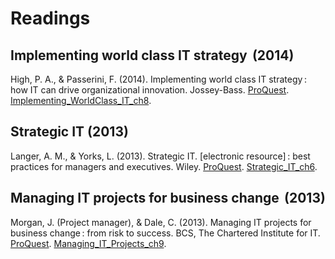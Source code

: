 # Readings

## Implementing world class IT strategy  (2014)

High, P. A., & Passerini, F. (2014). Implementing world class IT strategy : how IT can drive organizational innovation. Jossey-Bass. [ProQuest](https://ebookcentral.proquest.com/lib/ncent-ebooks/detail.action?docID=1771577#). [Implementing_WorldClass_IT_ch8](Implementing_WorldClass_IT_ch8.pdf).

## Strategic IT (2013)

Langer, A. M., & Yorks, L. (2013). Strategic IT. [electronic resource] : best practices for managers and executives. Wiley. [ProQuest](https://ebookcentral.proquest.com/lib/ncent-ebooks/detail.action?docID=1158348#). [Strategic_IT_ch6](Strategic_IT_ch6.pdf).

## Managing IT projects for business change  (2013)

Morgan, J. (Project manager), & Dale, C. (2013). Managing IT projects for business change : from risk to success. BCS, The Chartered Institute for IT. [ProQuest](https://ebookcentral.proquest.com/lib/ncent-ebooks/detail.action?docID=1213993#). [Managing_IT_Projects_ch9](Managing_IT_Projects_ch9.pdf).

